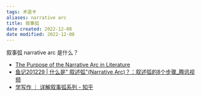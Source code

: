 ```yaml
---
tags: 术语卡
aliases: narrative arc
title: 叙事弧
date created: 2022-12-08
date modified: 2022-12-08
---
```


叙事弧 narrative arc 是什么？

 - [The Purpose of the Narrative Arc in Literature](https://www.notion.so/The-Purpose-of-the-Narrative-Arc-in-Literature-e56f926a5a564f98a80de41e9877f73e)
- [鱼记201229 | 什么是" 叙述弧"(Narrative Arc)？：叙述弧的8个步骤_腾讯视频](https://v.qq.com/x/page/n32164w2zw8.html)
- [学写作 ｜ 详解叙事弧系列 - 知乎](https://zhuanlan.zhihu.com/p/502986283)